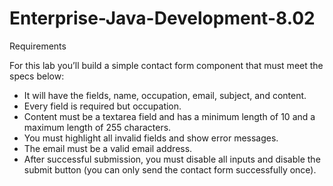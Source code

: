 # Enterprise-Java-Development-8.02

Requirements

For this lab you’ll build a simple contact form component that must meet the specs below:

- It will have the fields, name, occupation, email, subject, and content.
- Every field is required but occupation.
- Content must be a textarea field and has a minimum length of 10 and a maximum length of 255 characters.
- You must highlight all invalid fields and show error messages.
- The email must be a valid email address.
- After successful submission, you must disable all inputs and disable the submit button (you can only send the contact form successfully once).
